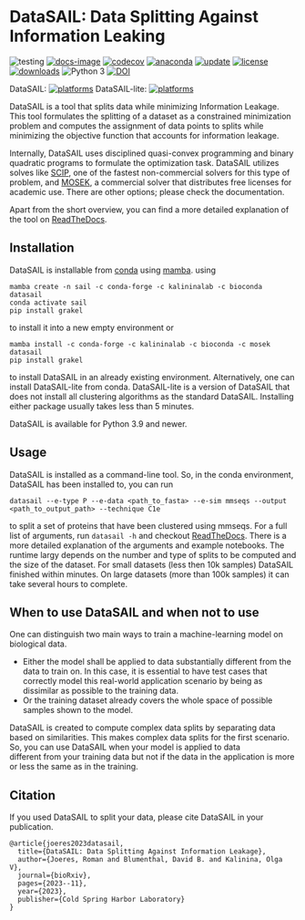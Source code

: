 # DataSAIL: Data Splitting Against Information Leaking 

![testing](https://github.com/kalininalab/glyles/actions/workflows/test.yaml/badge.svg)
[![docs-image](https://readthedocs.org/projects/glyles/badge/?version=latest)](https://datasail.readthedocs.io/en/latest/index.html)
[![codecov](https://codecov.io/gh/kalininalab/DataSAIL/branch/main/graph/badge.svg)](https://codecov.io/gh/kalininalab/DataSAIL)
[![anaconda](https://anaconda.org/kalininalab/datasail/badges/version.svg)](https://anaconda.org/kalininalab/datasail)
[![update](https://anaconda.org/kalininalab/datasail/badges/latest_release_date.svg)](https://anaconda.org/kalininalab/datasail)
[![license](https://anaconda.org/kalininalab/datasail/badges/license.svg)](https://anaconda.org/kalininalab/datasail)
[![downloads](https://anaconda.org/kalininalab/datasail/badges/downloads.svg)](https://anaconda.org/kalininalab/datasail)
![Python 3](https://img.shields.io/badge/python-3-blue.svg)
[![DOI](https://zenodo.org/badge/598109632.svg)](https://doi.org/10.5281/zenodo.13938602)

DataSAIL: [![platforms](https://anaconda.org/kalininalab/datasail/badges/platforms.svg)](https://anaconda.org/kalininalab/datasail)
DataSAIL-lite: [![platforms](https://anaconda.org/kalininalab/datasail-lite/badges/platforms.svg)](https://anaconda.org/kalininalab/datasail-lite)

DataSAIL is a tool that splits data while minimizing Information Leakage. This tool formulates the splitting of a 
dataset as a constrained minimization problem and computes the assignment of data points to splits while minimizing the 
objective function that accounts for information leakage.

Internally, DataSAIL uses disciplined quasi-convex programming and binary quadratic programs to formulate the 
optimization task. DataSAIL utilizes solves like [SCIP](https://scipopt.org/), one of the fastest non-commercial 
solvers for this type of problem, and [MOSEK](https://mosek.com), a commercial solver that distributes free licenses 
for academic use. There are other options; please check the documentation.

Apart from the short overview, you can find a more detailed explanation of the tool on 
[ReadTheDocs](https://datasail.readthedocs.io/en/latest/index.html). 

## Installation

DataSAIL is installable from [conda](https://anaconda.org/kalininalab/datasail) using
[mamba](https://mamba.readthedocs.io/en/latest/installation/mamba-installation.html>).
using

````shell
mamba create -n sail -c conda-forge -c kalininalab -c bioconda datasail
conda activate sail
pip install grakel
````

to install it into a new empty environment or

````shell
mamba install -c conda-forge -c kalininalab -c bioconda -c mosek datasail
pip install grakel
````

to install DataSAIL in an already existing environment. Alternatively, one can install DataSAIL-lite from conda. 
DataSAIL-lite is a version of DataSAIL that does not install all clustering algorithms as the standard DataSAIL.
Installing either package usually takes less than 5 minutes.

DataSAIL is available for Python 3.9 and newer.

## Usage

DataSAIL is installed as a command-line tool. So, in the conda environment, DataSAIL has been installed to, you can run 

````shell
datasail --e-type P --e-data <path_to_fasta> --e-sim mmseqs --output <path_to_output_path> --technique C1e
````

to split a set of proteins that have been clustered using mmseqs. For a full list of arguments, run `datasail -h` and 
checkout [ReadTheDocs](https://datasail.readthedocs.io/en/latest/index.html). There is a more detailed explanation of the arguments and example notebooks. The runtime largy depends on the number and type of splits to be computed and the size of the dataset. For small datasets (less then 10k samples) DataSAIL finished within minutes. On large datasets (more than 100k samples) it can take several hours to complete.

## When to use DataSAIL and when not to use

One can distinguish two main ways to train a machine-learning model on biological data. 
* Either the model shall be applied to data substantially different from the data to train on. In this case, it 
  is essential to have test cases that correctly model this real-world application scenario by being as dissimilar as 
  possible to the training data. 
* Or the training dataset already covers the whole space of possible samples shown to the model.

DataSAIL is created to compute complex data splits by separating data based on similarities. This makes 
complex data splits for the first scenario. So, you can use DataSAIL when your model is applied to data  
different from your training data but not if the data in the application is more or less the same as in the training.

## Citation

If you used DataSAIL to split your data, please cite DataSAIL in your publication.
````
@article{joeres2023datasail,
  title={DataSAIL: Data Splitting Against Information Leakage},
  author={Joeres, Roman and Blumenthal, David B. and Kalinina, Olga V},
  journal={bioRxiv},
  pages={2023--11},
  year={2023},
  publisher={Cold Spring Harbor Laboratory}
}
````
